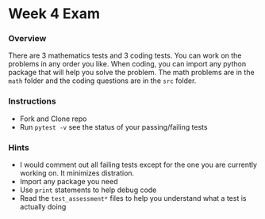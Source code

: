 # Week 4 Exam

### Overview

There are 3 mathematics tests and 3 coding tests. You can work on the problems in any order you like. When coding, you can import any python package that will help you solve the problem. The math problems are in the `math` folder and the coding questions are in the `src` folder.

### Instructions

- Fork and Clone repo
- Run `pytest -v` see the status of your passing/failing tests

### Hints

- I would comment out all failing tests except for the one you are currently working on. It minimizes distration.
- Import any package you need
- Use `print` statements to help debug code
- Read the `test_assessment*` files to help you understand what a test is actually doing
